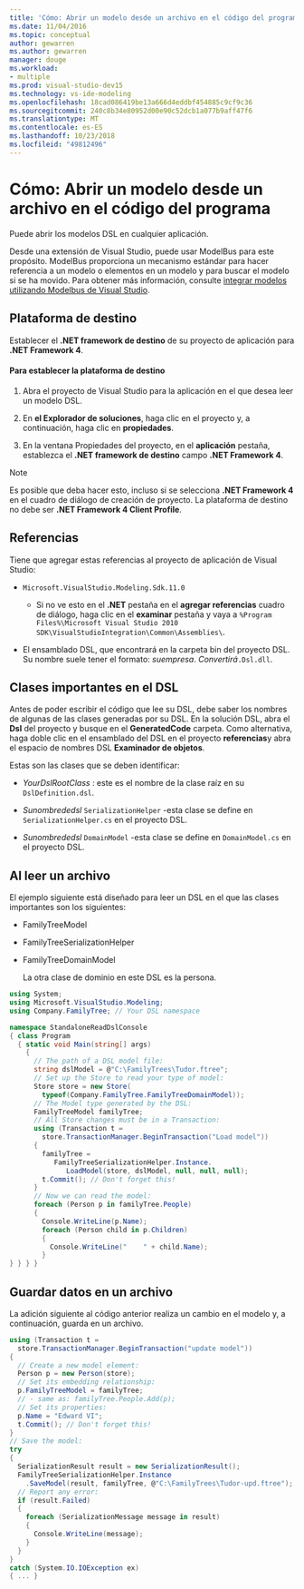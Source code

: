 ```yaml
---
title: 'Cómo: Abrir un modelo desde un archivo en el código del programa'
ms.date: 11/04/2016
ms.topic: conceptual
author: gewarren
ms.author: gewarren
manager: douge
ms.workload:
- multiple
ms.prod: visual-studio-dev15
ms.technology: vs-ide-modeling
ms.openlocfilehash: 18cad086419be13a666d4eddbf454885c9cf9c36
ms.sourcegitcommit: 240c8b34e80952d00e90c52dcb1a077b9aff47f6
ms.translationtype: MT
ms.contentlocale: es-ES
ms.lasthandoff: 10/23/2018
ms.locfileid: "49812496"
---
```

# <a name="how-to-open-a-model-from-file-in-program-code"></a>Cómo: Abrir un modelo desde un archivo en el código del programa
Puede abrir los modelos DSL en cualquier aplicación.

 Desde una extensión de Visual Studio, puede usar ModelBus para este propósito. ModelBus proporciona un mecanismo estándar para hacer referencia a un modelo o elementos en un modelo y para buscar el modelo si se ha movido. Para obtener más información, consulte [integrar modelos utilizando Modelbus de Visual Studio](../modeling/integrating-models-by-using-visual-studio-modelbus.md).

## <a name="target-framework"></a>Plataforma de destino
 Establecer el **.NET framework de destino** de su proyecto de aplicación para **.NET Framework 4**.

#### <a name="to-set-the-target-framework"></a>Para establecer la plataforma de destino

1.  Abra el proyecto de Visual Studio para la aplicación en el que desea leer un modelo DSL.

2.  En **el Explorador de soluciones**, haga clic en el proyecto y, a continuación, haga clic en **propiedades**.

3.  En la ventana Propiedades del proyecto, en el **aplicación** pestaña, establezca el **.NET framework de destino** campo **.NET Framework 4**.

> [!NOTE]
>  Es posible que deba hacer esto, incluso si se selecciona **.NET Framework 4** en el cuadro de diálogo de creación de proyecto. La plataforma de destino no debe ser **.NET Framework 4 Client Profile**.

## <a name="references"></a>Referencias
 Tiene que agregar estas referencias al proyecto de aplicación de Visual Studio:

-   `Microsoft.VisualStudio.Modeling.Sdk.11.0`

    -   Si no ve esto en el **.NET** pestaña en el **agregar referencias** cuadro de diálogo, haga clic en el **examinar** pestaña y vaya a `%Program Files%\Microsoft Visual Studio 2010 SDK\VisualStudioIntegration\Common\Assemblies\`.

-   El ensamblado DSL, que encontrará en la carpeta bin del proyecto DSL. Su nombre suele tener el formato: *suempresa*. *Convertirá*`.Dsl.dll`.

## <a name="important-classes-in-the-dsl"></a>Clases importantes en el DSL
 Antes de poder escribir el código que lee su DSL, debe saber los nombres de algunas de las clases generadas por su DSL. En la solución DSL, abra el **Dsl** del proyecto y busque en el **GeneratedCode** carpeta. Como alternativa, haga doble clic en el ensamblado del DSL en el proyecto **referencias**y abra el espacio de nombres DSL **Examinador de objetos**.

 Estas son las clases que se deben identificar:

-   *YourDslRootClass* : este es el nombre de la clase raíz en su `DslDefinition.dsl`.

-   *Sunombrededsl* `SerializationHelper` -esta clase se define en `SerializationHelper.cs` en el proyecto DSL.

-   *Sunombrededsl* `DomainModel` -esta clase se define en `DomainModel.cs` en el proyecto DSL.

## <a name="reading-from-a-file"></a>Al leer un archivo
 El ejemplo siguiente está diseñado para leer un DSL en el que las clases importantes son los siguientes:

- FamilyTreeModel

- FamilyTreeSerializationHelper

- FamilyTreeDomainModel

  La otra clase de dominio en este DSL es la persona.

```csharp
using System;
using Microsoft.VisualStudio.Modeling;
using Company.FamilyTree; // Your DSL namespace

namespace StandaloneReadDslConsole
{ class Program
  { static void Main(string[] args)
    {
      // The path of a DSL model file:
      string dslModel = @"C:\FamilyTrees\Tudor.ftree";
      // Set up the Store to read your type of model:
      Store store = new Store(
        typeof(Company.FamilyTree.FamilyTreeDomainModel));
      // The Model type generated by the DSL:
      FamilyTreeModel familyTree;
      // All Store changes must be in a Transaction:
      using (Transaction t =
        store.TransactionManager.BeginTransaction("Load model"))
      {
        familyTree =
           FamilyTreeSerializationHelper.Instance.
              LoadModel(store, dslModel, null, null, null);
        t.Commit(); // Don't forget this!
      }
      // Now we can read the model:
      foreach (Person p in familyTree.People)
      {
        Console.WriteLine(p.Name);
        foreach (Person child in p.Children)
        {
          Console.WriteLine("    " + child.Name);
        }
} } } }
```

## <a name="saving-to-a-file"></a>Guardar datos en un archivo
 La adición siguiente al código anterior realiza un cambio en el modelo y, a continuación, guarda en un archivo.

```csharp
using (Transaction t =
  store.TransactionManager.BeginTransaction("update model"))
{
  // Create a new model element:
  Person p = new Person(store);
  // Set its embedding relationship:
  p.FamilyTreeModel = familyTree;
  // - same as: familyTree.People.Add(p);
  // Set its properties:
  p.Name = "Edward VI";
  t.Commit(); // Don't forget this!
}
// Save the model:
try
{
  SerializationResult result = new SerializationResult();
  FamilyTreeSerializationHelper.Instance
    .SaveModel(result, familyTree, @"C:\FamilyTrees\Tudor-upd.ftree");
  // Report any error:
  if (result.Failed)
  {
    foreach (SerializationMessage message in result)
    {
      Console.WriteLine(message);
    }
  }
}
catch (System.IO.IOException ex)
{ ... }
```